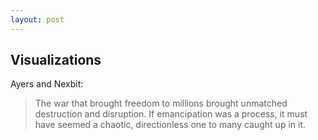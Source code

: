 ```yaml
---
layout: post
---
```


## Visualizations

Ayers and Nexbit:
> The war that brought freedom to millions brought unmatched destruction and disruption.
> If emancipation was a process, it must have seemed a chaotic,
> directionless one to many caught up in it. 
